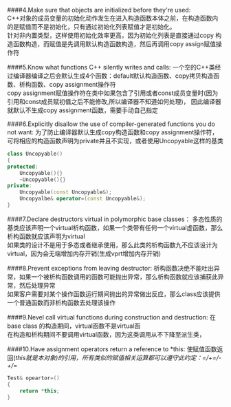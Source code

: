####4.Make sure that objects are initialized before they're used:  
C++对象的成员变量的初始化动作发生在进入构造函数本体之前，在构造函数内的是赋值而不是初始化，只有通过初始化列表赋值才是初始化。  
针对非内置类型，这样使用初始化效率更高，因为初始化列表是直接通过copy 构造函数构造，而赋值是先调用默认构造函数构造，然后再调用copy assign赋值操作符  

####5.Know what functions C++ silently writes and calls:
一个空的C++类经过编译器编译之后会默认生成4个函数：default默认构造函数、copy拷贝构造函数、析构函数、copy assignment操作符   
copy assignment赋值操作符在类中如果包含了引用或者const成员变量时(因为引用和const成员赋初值之后不能修改,所以编译器不知道如何处理)，
因此编译器就默认不生成copy assignment函数，需要手动自己指定  

####6.Explicitly disallow the use of compiler-generated functions you do not want:
为了防止编译器默认生成copy构造函数和copy assignment操作符，可将相应的构造函数声明为private并且不实现，或者使用Uncopyable这样的基类
```c++
class Uncopyable()
{
protected:
    Uncopyable(){}
    ~Uncopyable(){}
private:
    Uncopyable(const Uncopyable&);
    Uncopyalbe& operator=(const Uncopyable&);
}
```

####7.Declare destructors virtual in polymorphic base classes：
多态性质的基类应该声明一个virtual析构函数，如果一个类带有任何一个virtual虚函数，那么析构函数就应该声明为virtual  
如果类的设计不是用于多态或者继承使用，那么此类的析构函数九不应该设计为virtual，因为会无端增加内存开销(生成vprt增加内存开销)   

####8.Prevent exceptions from leaving destructor:
析构函数决绝不能吐出异常，如果一个被析构函数调用的函数可能抛出异常，那么析构函数就应该捕获此异常，然后处理异常   
如果客户需要对某个操作函数运行期间抛出的异常做出反应，那么class应该提供一个普通函数而非析构函数去处理该操作

####9.Nevel call virtual functions during construction and destruction:
在base class 的构造期间，virtual函数不是virtual函  
在构造和析构期间不要调用virtual函数，因为这类调用从不下降至派生类，

####10.Have assignment operators return a reference to *this:
使赋值函数返回(*this就是本对象)的引用，所有类似的赋值相关运算都可以遵守此约定：=/+=/-+/*=

```c++
Test& opeartor=()
{
    return *this;
}
```






